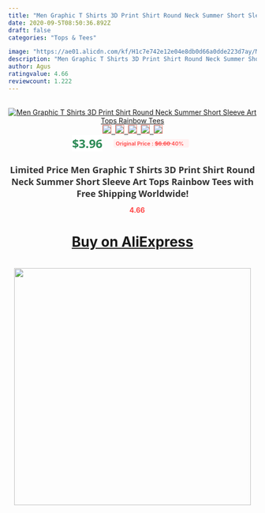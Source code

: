 ```yaml
---
title: "Men Graphic T Shirts 3D Print Shirt Round Neck Summer Short Sleeve Art Tops Rainbow Tees"
date: 2020-09-5T08:50:36.892Z
draft: false
categories: "Tops & Tees"

image: "https://ae01.alicdn.com/kf/H1c7e742e12e04e8db0d66a0dde223d7ay/Men-Graphic-T-Shirts-3D-Print-Shirt-Round-Neck-Summer-Short-Sleeve-Art-Tops-Rainbow-Tees.jpg"
description: "Men Graphic T Shirts 3D Print Shirt Round Neck Summer Short Sleeve Art Tops Rainbow Tees"
author: Agus
ratingvalue: 4.66
reviewcount: 1.222
---
```

<br>
<div style="text-align: center;">
<a href="https://s.click.aliexpress.com/e/_AgaCDr" target="_blank" rel="nofollow noopener noreferrer"><img alt="Men Graphic T Shirts 3D Print Shirt Round Neck Summer Short Sleeve Art Tops Rainbow Tees" class="magnifier-image" src="https://ae01.alicdn.com/kf/H1c7e742e12e04e8db0d66a0dde223d7ay/Men-Graphic-T-Shirts-3D-Print-Shirt-Round-Neck-Summer-Short-Sleeve-Art-Tops-Rainbow-Tees.jpg_640x640.jpg">
<br>
<img style="border:1px solid salmon" src="https://ae01.alicdn.com/kf/H1c7e742e12e04e8db0d66a0dde223d7ay/Men-Graphic-T-Shirts-3D-Print-Shirt-Round-Neck-Summer-Short-Sleeve-Art-Tops-Rainbow-Tees.jpg_120x120.jpg">&nbsp;&nbsp;<img style="border:1px solid salmon" src="https://ae01.alicdn.com/kf/H106d1813798548b9a84ea77a862e9b5af/Men-Graphic-T-Shirts-3D-Print-Shirt-Round-Neck-Summer-Short-Sleeve-Art-Tops-Rainbow-Tees.jpg_120x120.jpg">&nbsp;&nbsp;<img style="border:1px solid salmon" src="_120x120.jpg">&nbsp;&nbsp;<img style="border:1px solid salmon" src="_120x120.jpg">&nbsp;&nbsp;<img style="border:1px solid salmon" src="_120x120.jpg"></a></div><br0>
<div style="text-align: center;"><span style="background-color: white; border: 0px; box-sizing: border-box; color: seagreen; display: inline-block; font-family: &quot;open sans&quot; , &quot;arial&quot; , &quot;helvetica&quot; , sans-serif , &quot;heiti&quot;; font-size: 24px; font-stretch: inherit; font-weight: 700; line-height: inherit; margin: 0px 10px 0px 0px; padding: 0px; vertical-align: middle;">$3.96 </span>
<span style="background: rgb(255 , 241 , 241); border-radius: 3px; border: 0px; box-sizing: border-box; color: #ff4747; display: inline-block; font-family: inherit; font-size: 12px; font-stretch: inherit; font-style: inherit; font-variant: inherit; font-weight: 600; line-height: inherit; margin: 0px; padding: 2px 5px; transform: scale(0.9); vertical-align: middle;">Original Price : <b style="text-decoration: line-through;">$6.60 </b> 40%&nbsp;&nbsp;</span></div>
<h1 style="color: #333333; display: inline-block; font-family: &quot;open sans&quot; , &quot;arial&quot; , &quot;helvetica&quot; , sans-serif , &quot;heiti&quot;; font-size: 18px; font-stretch: inherit; font-weight: 700; text-align: center;">Limited Price Men Graphic T Shirts 3D Print Shirt Round Neck Summer Short Sleeve Art Tops Rainbow Tees with Free Shipping Worldwide!</h1>
<div style="color: #ff4747; text-align: center;">
<img src="https://4.bp.blogspot.com/-M0ZcTcb-5uY/XleCXlxnR4I/AAAAAAAAAEc/OrjgMkXV1oMQFaCRZj5HQwOCBcu3w1FegCPcBGAYYCw/s1600/star.png" style="height: 15px;">&nbsp;<b>4.66</b></div>
<div class="button_cont" align="center"><a class="buynow_a" href="https://s.click.aliexpress.com/e/_AgaCDr" target="_blank" rel="nofollow noopener noreferrer"><H1>Buy on AliExpress</H1></a></div><br>
<div class="separator" style="clear: both; text-align: center;">
<img src="https://lh3.googleusercontent.com/-pTy5HemUv9M/XlePHvY0dAI/AAAAAAAAAE4/0nX5iRUoIWY8eMW9Dpxeirr157OZliDIgCLcBGAsYHQ/s1600/badge.gif" width="480">
</div>
